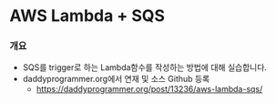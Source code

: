 # AWS Lambda + SQS

### 개요
- SQS를 trigger로 하는 Lambda함수를 작성하는 방법에 대해 실습합니다. 
- daddyprogrammer.org에서 연재 및 소스 Github 등록
    - https://daddyprogrammer.org/post/13236/aws-lambda-sqs/